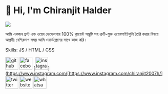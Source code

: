 #  👋 Hi, I'm Chiranjit Halder
![](https://pbs.twimg.com/profile_banners/1763230305077624832/1726669823/1080x360)

আমি একজন ফ্রন্ট এন্ড ওয়েব ডেভেলপার 100% ক্লায়েন্ট সন্তুষ্টি সহ ত্রুটি-মুক্ত ওয়েবসাইটগুলি তৈরি করার বিষয়ে আগ্রহী৷ বেশিরভাগ সময় আমি ওয়ার্ডপ্রেসের সাথে কাজ করি ৷

Skills: JS / HTML / CSS




[<img src='https://cdn.jsdelivr.net/npm/simple-icons@3.0.1/icons/github.svg' alt='github' height='40'>](https://github.com/https://github.com/Chiranjit2007)  [<img src='https://cdn.jsdelivr.net/npm/simple-icons@3.0.1/icons/facebook.svg' alt='facebook' height='40'>](https://www.facebook.com/https://www.facebook.com/chiranjithalder2007)  [<img src='https://cdn.jsdelivr.net/npm/simple-icons@3.0.1/icons/instagram.svg' alt='instagram' height='40'>](https://www.instagram.com/[https://www.instagram.com/chiranjit2007h/] [<img src='https://cdn.jsdelivr.net/npm/simple-icons@3.0.1/icons/twitter.svg' alt='twitter' height='40'>](https://twitter.com/https://x.com/Cirnjitbd)  [<img src='https://cdn.jsdelivr.net/npm/simple-icons@3.0.1/icons/icloud.svg' alt='website' height='40'>](https://l.facebook.com/l.php?u=https%3A%2F%2Fzatiqeasy.com%2Fshop%2F1370%3Ffbclid%3DIwZXh0bgNhZW0CMTAAAR2fEeYJCyof1hqdiWaUbKPQMxdCwc0UWK353aAA7vWYF-_8xCbLa8q1-68_aem_fIU-aboLa9qAcCN4hUiWAA&h=AT1nfrUDGZaUphIXsGd5BisXhwiKHyuhF6VavThZGZ44H5SphymUwLNxT1jOsCnaPiMzTF-K4NBiJPVyhNJ8kNmr9b0KIuxga-OAk51MNKjVJlCzDQNkB4TO_8abqT8Uy5C_rw)  [<img src='https://cdn.jsdelivr.net/npm/simple-icons@3.0.1/icons/whatsapp.svg' alt='whatsapp' height='40'>](https://l.instagram.com/?u=https%3A%2F%2Fwa.me%2Fqr%2FPC4FVGICD2ZGI1%3Ffbclid%3DPAZXh0bgNhZW0CMTEAAaZiEXPYNoNmL6Dp76jPxIaO7bQYw_BwiUTXIa5AlyYTg60pMyTrlU59JPE_aem_As_POvTK376OHk016ep_mA&e=AT0_T4gbmKPnYIr6dyuXDxomVtJJRuoSBbAB5_Al7hrXVzp0jfxg2_eZonOZ6dH5Kg8qGaRBAWB_rrHzXrEtzg4hdTuRqJ6T__S3Py0)  

